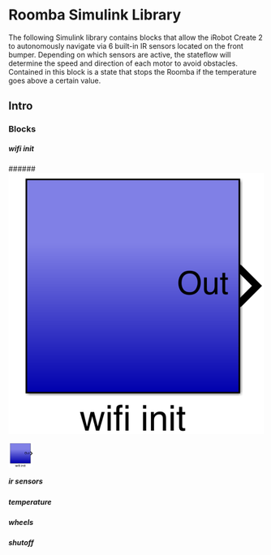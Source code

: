 # Roomba Simulink Library
The following Simulink library contains blocks that allow the iRobot Create 2 to autonomously navigate via 6 built-in IR sensors located on the front bumper. Depending on which sensors are active, the stateflow will determine the speed and direction of each motor to avoid obstacles. Contained in this block is a state that stops the Roomba if the temperature goes above a certain value.
## Intro

### Blocks
##### **wifi init**

######![Image of Wifi Init](https://github.com/asoussan/markdown_images/blob/master/wifi%20init.png)

<a href="url"><img src="https://github.com/asoussan/markdown_images/blob/master/wifi%20init.png" align="center" height="48" width="48" ></a>

##### **ir sensors**


##### **temperature**


##### **wheels**


##### **shutoff**
